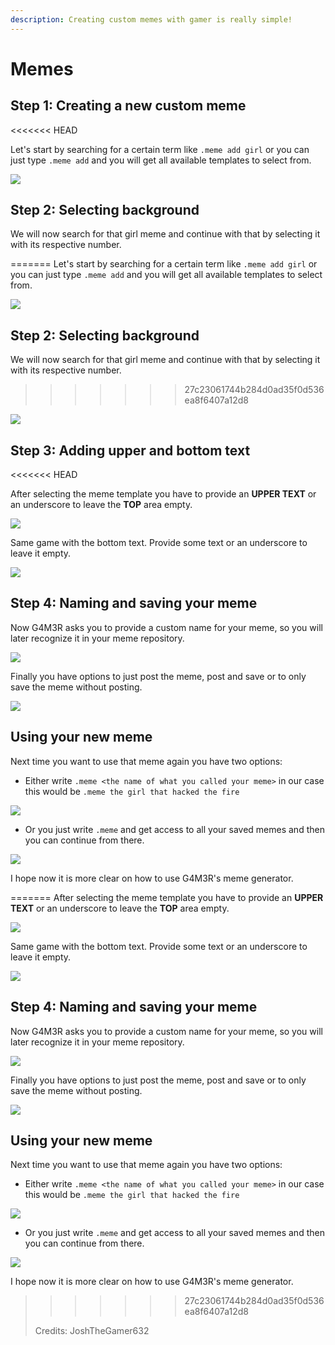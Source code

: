 ```yaml
---
description: Creating custom memes with gamer is really simple!
---
```


# Memes

## Step 1: Creating a new custom meme

&lt;&lt;&lt;&lt;&lt;&lt;&lt; HEAD

Let's start by searching for a certain term like `.meme add girl` or you can just type `.meme add` and you will get all available templates to select from.

![](https://jgriffin34432.gitbooks.io/g4m3r-sample-guides/content/assets/import.png)

## Step 2: Selecting background

We will now search for that girl meme and continue with that by selecting it with its respective number.

======= Let's start by searching for a certain term like `.meme add girl` or you can just type `.meme add` and you will get all available templates to select from.

![](https://jgriffin34432.gitbooks.io/g4m3r-sample-guides/content/assets/import.png)

## Step 2: Selecting background

We will now search for that girl meme and continue with that by selecting it with its respective number.

> > > > > > > 27c23061744b284d0ad35f0d536ea8f6407a12d8

![](https://jgriffin34432.gitbooks.io/g4m3r-sample-guides/content/assets/select%20girl%20meme.png)

## Step 3: Adding upper and bottom text

&lt;&lt;&lt;&lt;&lt;&lt;&lt; HEAD

After selecting the meme template you have to provide an **UPPER TEXT** or an underscore to leave the **TOP** area empty.

![](https://jgriffin34432.gitbooks.io/g4m3r-sample-guides/content/assets/HOODINI%20HACKED%20IT.png)

Same game with the bottom text. Provide some text or an underscore to leave it empty.

![](https://jgriffin34432.gitbooks.io/g4m3r-sample-guides/content/assets/bottom%20message.png)

## Step 4: Naming and saving your meme

Now G4M3R asks you to provide a custom name for your meme, so you will later recognize it in your meme repository.

![](https://jgriffin34432.gitbooks.io/g4m3r-sample-guides/content/assets/oof.png)

Finally you have options to just post the meme, post and save or to only save the meme without posting.

![](https://jgriffin34432.gitbooks.io/g4m3r-sample-guides/content/assets/post.png)

## Using your new meme

Next time you want to use that meme again you have two options:

* Either write `.meme <the name of what you called your meme>` in our case this would be `.meme the girl that hacked the fire`

![](https://jgriffin34432.gitbooks.io/g4m3r-sample-guides/content/assets/the%20girl%20that%20hacked%20the%20fire.png)

* Or you just write `.meme` and get access to all your saved memes and then you can continue from there.

![](https://jgriffin34432.gitbooks.io/g4m3r-sample-guides/content/assets/memes%20list.png)

I hope now it is more clear on how to use G4M3R's meme generator.

======= After selecting the meme template you have to provide an **UPPER TEXT** or an underscore to leave the **TOP** area empty.

![](https://jgriffin34432.gitbooks.io/g4m3r-sample-guides/content/assets/HOODINI%20HACKED%20IT.png)

Same game with the bottom text. Provide some text or an underscore to leave it empty.

![](https://jgriffin34432.gitbooks.io/g4m3r-sample-guides/content/assets/bottom%20message.png)

## Step 4: Naming and saving your meme

Now G4M3R asks you to provide a custom name for your meme, so you will later recognize it in your meme repository.

![](https://jgriffin34432.gitbooks.io/g4m3r-sample-guides/content/assets/oof.png)

Finally you have options to just post the meme, post and save or to only save the meme without posting.

![](https://jgriffin34432.gitbooks.io/g4m3r-sample-guides/content/assets/post.png)

## Using your new meme

Next time you want to use that meme again you have two options:

* Either write `.meme <the name of what you called your meme>` in our case this would be `.meme the girl that hacked the fire`

![](https://jgriffin34432.gitbooks.io/g4m3r-sample-guides/content/assets/the%20girl%20that%20hacked%20the%20fire.png)

* Or you just write `.meme` and get access to all your saved memes and then you can continue from there.

![](https://jgriffin34432.gitbooks.io/g4m3r-sample-guides/content/assets/memes%20list.png)

I hope now it is more clear on how to use G4M3R's meme generator.

> > > > > > > 27c23061744b284d0ad35f0d536ea8f6407a12d8
>
> Credits: JoshTheGamer632

